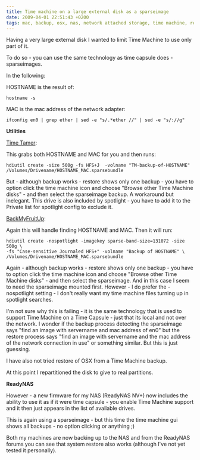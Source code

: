 ```yaml
---
title: Time machine on a large external disk as a sparseimage
date: 2009-04-01 22:51:43 +0200
tags: mac, backup, osx, nas, network attached storage, time machine, readynas, storage
---
```


Having a very large external disk I wanted to limit Time Machine to use only part of it.

To do so - you can use the same technology as time capsule does - sparseimages.

In the following:

HOSTNAME is the result of:

    hostname -s

MAC is the mac address of the network adapter:

    ifconfig en0 | grep ether | sed -e "s/.*ether //" | sed -e "s/://g"

**Utilities**

[Time Tamer](http://www.drobo.com/droboapps/downloads/index.php?id=16):

This grabs both HOSTNAME and MAC for you and then runs:

    hdiutil create -size 500g -fs HFS+J  -volname "TM-backup-of-HOSTNAME" /Volumes/Drivename/HOSTNAME_MAC.sparsebundle

But - although backup works - restore shows only one backup - you have to option click the time machine icon and choose "Browse other Time Machine disks" - and then select the sparseimage backup. A workaround but inelegant. This drive is also included by spotlight - you have to add it to the Private list for spotlight config to exclude it.

[BackMyFruitUp](http://code.google.com/p/backmyfruitup/):

Again this will handle finding HOSTNAME and MAC. Then it will run:

    hdiutil create -nospotlight -imagekey sparse-band-size=131072 -size 500g \
    -fs "Case-sensitive Journaled HFS+" -volname "Backup of HOSTNAME" \
    /Volumes/Drivename/HOSTNAME_MAC.sparsebundle

Again - although backup works - restore shows only one backup - you have to option click the time machine icon and choose "Browse other Time Machine disks" - and then select the sparseimage. And in this case I seem to need the sparseimage mounted first. However - I do prefer the -nospotlight setting - I don't really want my time machine files turning up in spotlight searches.

I'm not sure why this is failing - it is the same technology that is used to support Time Machine on a Time Capsule - just that its local and not over the network. I wonder if the backup process detecting the sparseimage says "find an image with servername and mac address of en0" but the restore process says "find an image with servername and the mac address of the network connection in use" or something similar. But this is just guessing.

I have also not tried restore of OSX from a Time Machine backup.

At this point I repartitioned the disk to give to real partitions.

**ReadyNAS**

However - a new firmware for my NAS (ReadyNAS NV+) now includes the ability to use it as if it were time capsule - you enable Time Machine support and it then just appears in the list of available drives.

This is again using a sparseimage - but this time the time machine gui shows all backups - no option clicking or anything ;)

Both my machines are now backing up to the NAS and from the ReadyNAS forums you can see that system restore also works (although I've not yet tested it personally).
